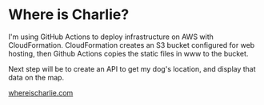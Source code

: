 # Where is Charlie?

I'm using GitHub Actions to deploy infrastructure on AWS with CloudFormation.
CloudFormation creates an S3 bucket configured for web hosting, then Github Actions copies the static files in www to the bucket.

Next step will be to create an API to get my dog's location, and display that data on the map.

[whereischarlie.com](http://whereischarlie.com)
